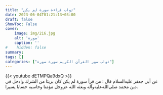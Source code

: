 ```yaml
---
title: "ثواب قراءة سورة لم يكن"
date: 2023-06-04T01:21:13+03:00
draft: false
ShowToc: False
cover:
    image: img/216.jpg
    alt: 'صورة'
    caption: ''
#    hidden: false
summary: 
tags: []
categories: ["ثواب سور القرآن الكريم سورة سورة"]
---
```

{{< youtube dETMPQa9dxQ >}} 
<br>
عن أبي جعفر عليه‌السلام قال : من قرأ سورة لم يكن كان بريئا من
الشرك وادخل في دين محمد صلى‌الله‌عليه‌وآله وبعثه الله عزوجل مؤمنا وحاسبه حسابا
يسيرا.

